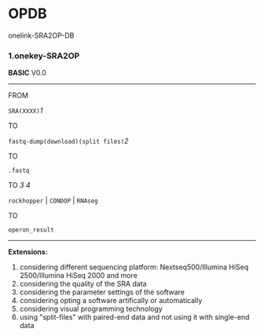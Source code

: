 # OPDB

onelink-SRA2OP-DB

### 1.onekey-SRA2OP

**BASIC** V0.0
___
FROM

`SRA(XXXX)`*1*

TO

`fastq-dump(download)(split files)`*2*

TO

`.fastq`

TO *3* *4*

`rockhopper` | `CONDOP` | `RNAseg`

TO

`operon_result`
___
**Extensions:**
1. considering different sequencing platform: Nextseq500/Illumina HiSeq 2500/Illumina HiSeq 2000 and more
2. considering the quality of the SRA data
3. considering the parameter settings of the software
4. considering opting a software artifically or automatically
5. considering visual programming technology
6. using "split-files" with paired-end data and not using it with single-end data

